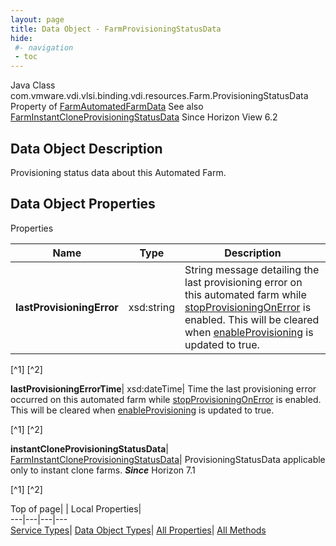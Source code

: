 ```yaml
---
layout: page
title: Data Object - FarmProvisioningStatusData
hide:
 #- navigation
 - toc
---
```






Java Class
    com.vmware.vdi.vlsi.binding.vdi.resources.Farm.ProvisioningStatusData
Property of
     [FarmAutomatedFarmData](vdi.resources.Farm.AutomatedFarmData.md#field_detail)
See also
     [FarmInstantCloneProvisioningStatusData](vdi.resources.Farm.InstantCloneProvisioningStatusData.md)
Since 
    Horizon View 6.2

## Data Object Description 

Provisioning status data about this Automated Farm. 

## Data Object Properties

Properties

Name |  Type |  Description   
---|---|---  
**lastProvisioningError**|  xsd:string|  String message detailing the last provisioning error on this automated farm while [stopProvisioningOnError](vdi.resources.Farm.VirtualCenterProvisioningSettings.md#stopProvisioningOnError) is enabled. This will be cleared when [enableProvisioning](vdi.resources.Farm.VirtualCenterProvisioningSettings.md#enableProvisioning) is updated to true.   


[^1]
[^2]

  
**lastProvisioningErrorTime**|  xsd:dateTime|  Time the last provisioning error occurred on this automated farm while [stopProvisioningOnError](vdi.resources.Farm.VirtualCenterProvisioningSettings.md#stopProvisioningOnError) is enabled. This will be cleared when [enableProvisioning](vdi.resources.Farm.VirtualCenterProvisioningSettings.md#enableProvisioning) is updated to true.   


[^1]
[^2]

  
**instantCloneProvisioningStatusData**| [FarmInstantCloneProvisioningStatusData](vdi.resources.Farm.InstantCloneProvisioningStatusData.md)|  ProvisioningStatusData applicable only to instant clone farms.  **_Since_** Horizon 7.1  


[^1]
[^2]

  
  
  
Top of page| | Local Properties|   
---|---|---|---  
[Service Types](index-mo_types.md)| [Data Object Types](index-do_types.md)| [All Properties](index-properties.md)| [All Methods](index-methods.md)  
  
  

